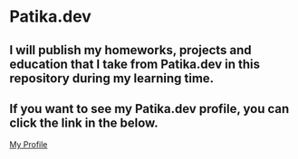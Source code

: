 # Patika.dev
## I will publish my homeworks, projects and education that I take from Patika.dev in this repository during my learning time.

## If you want to see my Patika.dev profile, you can click the link in the below.
[My Profile](https://app.patika.dev/zystein)
